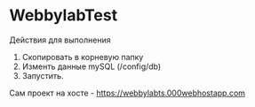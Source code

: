 # WebbylabTest
Действия для выполнения
1. Скопировать в корневую папку
2. Изменть данные mySQL (/config/db)
3. Запустить.

Сам проект на хосте - https://webbylabts.000webhostapp.com
